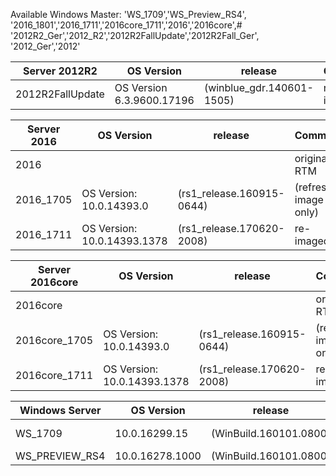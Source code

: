 Available Windows Master:
    'WS_1709','WS_Preview_RS4',
    '2016_1801','2016_1711','2016core_1711','2016','2016core',#
    '2012R2_Ger','2012_R2','2012R2FallUpdate','2012R2Fall_Ger',
    '2012_Ger','2012'


| Server 2012R2 | OS Version |release | Comment |
|---------------|----------------------------|----------------------------|---------------------|
|2012R2FallUpdate|OS Version 6.3.9600.17196 |(winblue_gdr.140601-1505)|re-imaged|


| Server 2016 | OS Version |release | Comment |
|---------------|----------------------------|----------------------------|---------------------|
|2016|||original RTM|
|2016_1705|OS Version: 10.0.14393.0|(rs1_release.160915-0644)|(refresh image only)|
|2016_1711|OS Version: 10.0.14393.1378|(rs1_release.170620-2008)|re-imaged|


|Server 2016core | OS Version|release |Comment|
|---------------|----------------------------|----------------------------|---------------------|
|2016core|||original RTM|
|2016core_1705|OS Version: 10.0.14393.0|(rs1_release.160915-0644)|(refresh image only)|
|2016core_1711|OS Version: 10.0.14393.1378|(rs1_release.170620-2008)|re-imaged|


Windows Server|OS Version|release |Comment|
|---------------|----------------------------|----------------------------|---------------------|
WS_1709| 10.0.16299.15 |(WinBuild.160101.0800)|private build|
WS_PREVIEW_RS4|10.0.16278.1000 | (WinBuild.160101.0800)|